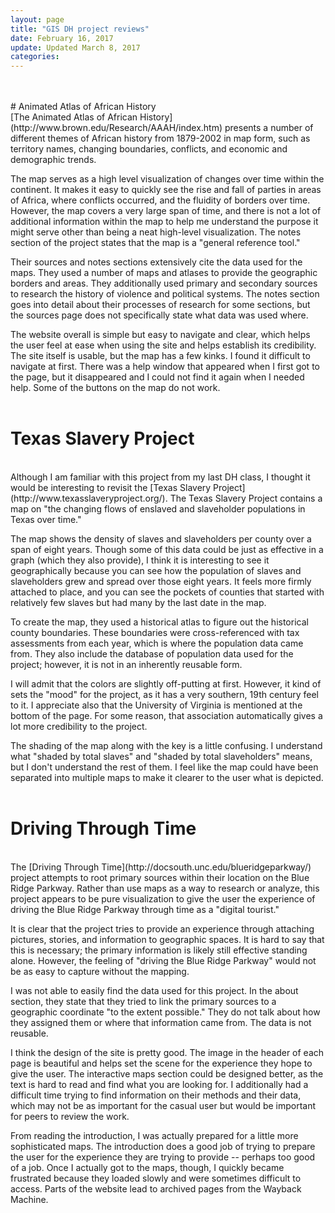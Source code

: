 ```yaml
---
layout: page
title: "GIS DH project reviews"
date: February 16, 2017
update: Updated March 8, 2017
categories:
---
```

<br/>
<br/>
# Animated Atlas of African History
<br/>
[The Animated Atlas of African History](http://www.brown.edu/Research/AAAH/index.htm) presents a number of different themes of African history from 1879-2002 in map form, such as territory names, changing boundaries, conflicts, and economic and demographic trends.

The map serves as a high level visualization of changes over time within the continent. It makes it easy to quickly see the rise and fall of parties in areas of Africa, where conflicts occurred, and the fluidity of borders over time. However, the map covers a very large span of time, and there is not a lot of additional information within the map to help me understand the purpose it might serve other than being a neat high-level visualization. The notes section of the project states that the map is a "general reference tool."

Their sources and notes sections extensively cite the data used for the maps. They used a number of maps and atlases to provide the geographic borders and areas. They additionally used primary and secondary sources to research the history of violence and political systems. The notes section goes into detail about their processes of research for some sections, but the sources page does not specifically state what data was used where.

The website overall is simple but easy to navigate and clear, which helps the user feel at ease when using the site and helps establish its credibility. The site itself is usable, but the map has a few kinks. I found it difficult to navigate at first. There was a help window that appeared when I first got to the page, but it disappeared and I could not find it again when I needed help. Some of the buttons on the map do not work.
<br/>
<br/>
# Texas Slavery Project
<br/>
Although I am familiar with this project from my last DH class, I thought it would be interesting to revisit the [Texas Slavery Project](http://www.texasslaveryproject.org/). The Texas Slavery Project contains a map on "the changing flows of enslaved and slaveholder populations in Texas over time."

The map shows the density of slaves and slaveholders per county over a span of eight years. Though some of this data could be just as effective in a graph (which they also provide), I think it is interesting to see it geographically because you can see how the population of slaves and slaveholders grew and spread over those eight years. It feels more firmly attached to place, and you can see the pockets of counties that started with relatively few slaves but had many by the last date in the map.

To create the map, they used a historical atlas to figure out the historical county boundaries. These boundaries were cross-referenced with tax assessments from each year, which is where the population data came from. They also include the database of population data used for the project; however, it is not in an inherently reusable form.

I will admit that the colors are slightly off-putting at first. However, it kind of sets the "mood" for the project, as it has a very southern, 19th century feel to it. I appreciate also that the University of Virginia is mentioned at the bottom of the page. For some reason, that association automatically gives a lot more credibility to the project.


The shading of the map along with the key is a little confusing. I understand what "shaded by total slaves" and "shaded by total slaveholders" means, but I don't understand the rest of them. I feel like the map could have been separated into multiple maps to make it clearer to the user what is depicted.
<br/>
<br/>
# Driving Through Time
<br/>
The [Driving Through Time](http://docsouth.unc.edu/blueridgeparkway/) project attempts to root primary sources within their location on the Blue Ridge Parkway. Rather than use maps as a way to research or analyze, this project appears to be pure visualization to give the user the experience of driving the Blue Ridge Parkway through time as a "digital tourist."

It is clear that the project tries to provide an experience through attaching pictures, stories, and information to geographic spaces. It is hard to say that this is necessary; the primary information is likely still effective standing alone. However, the feeling of "driving the Blue Ridge Parkway" would not be as easy to capture without the mapping.

I was not able to easily find the data used for this project. In the about section, they state that they tried to link the primary sources to a geographic coordinate "to the extent possible." They do not talk about how they assigned them or where that information came from. The data is not reusable.

I think the design of the site is pretty good. The image in the header of each page is beautiful and helps set the scene for the experience they hope to give the user. The interactive maps section could be designed better, as the text is hard to read and find what you are looking for. I additionally had a difficult time trying to find information on their methods and their data, which may not be as important for the casual user but would be important for peers to review the work.

From reading the introduction, I was actually prepared for a little more sophisticated maps. The introduction does a good job of trying to prepare the user for the experience they are trying to provide -- perhaps too good of a job. Once I actually got to the maps, though, I quickly became frustrated because they loaded slowly and were sometimes difficult to access. Parts of the website lead to archived pages from the Wayback Machine.
